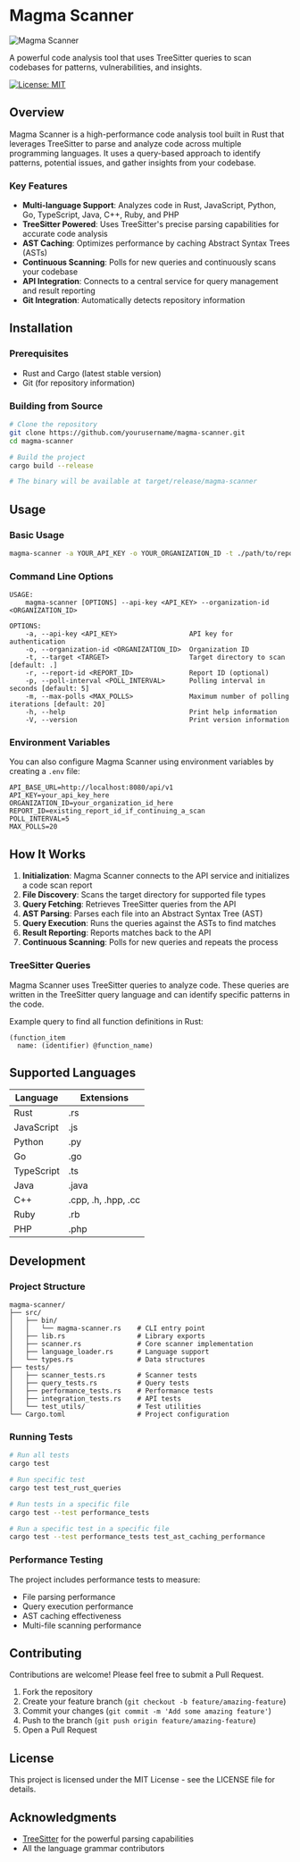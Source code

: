 # Magma Scanner

![Magma Scanner](https://via.placeholder.com/150x150.png?text=Magma+Scanner)

A powerful code analysis tool that uses TreeSitter queries to scan codebases for patterns, vulnerabilities, and insights.

[![License: MIT](https://img.shields.io/badge/License-MIT-yellow.svg)](https://opensource.org/licenses/MIT)

## Overview

Magma Scanner is a high-performance code analysis tool built in Rust that leverages TreeSitter to parse and analyze code across multiple programming languages. It uses a query-based approach to identify patterns, potential issues, and gather insights from your codebase.

### Key Features

- **Multi-language Support**: Analyzes code in Rust, JavaScript, Python, Go, TypeScript, Java, C++, Ruby, and PHP
- **TreeSitter Powered**: Uses TreeSitter's precise parsing capabilities for accurate code analysis
- **AST Caching**: Optimizes performance by caching Abstract Syntax Trees (ASTs)
- **Continuous Scanning**: Polls for new queries and continuously scans your codebase
- **API Integration**: Connects to a central service for query management and result reporting
- **Git Integration**: Automatically detects repository information

## Installation

### Prerequisites

- Rust and Cargo (latest stable version)
- Git (for repository information)

### Building from Source

```bash
# Clone the repository
git clone https://github.com/yourusername/magma-scanner.git
cd magma-scanner

# Build the project
cargo build --release

# The binary will be available at target/release/magma-scanner
```

## Usage

### Basic Usage

```bash
magma-scanner -a YOUR_API_KEY -o YOUR_ORGANIZATION_ID -t ./path/to/repo
```

### Command Line Options

```
USAGE:
    magma-scanner [OPTIONS] --api-key <API_KEY> --organization-id <ORGANIZATION_ID>

OPTIONS:
    -a, --api-key <API_KEY>                  API key for authentication
    -o, --organization-id <ORGANIZATION_ID>  Organization ID
    -t, --target <TARGET>                    Target directory to scan [default: .]
    -r, --report-id <REPORT_ID>              Report ID (optional)
    -p, --poll-interval <POLL_INTERVAL>      Polling interval in seconds [default: 5]
    -m, --max-polls <MAX_POLLS>              Maximum number of polling iterations [default: 20]
    -h, --help                               Print help information
    -V, --version                            Print version information
```

### Environment Variables

You can also configure Magma Scanner using environment variables by creating a `.env` file:

```
API_BASE_URL=http://localhost:8080/api/v1
API_KEY=your_api_key_here
ORGANIZATION_ID=your_organization_id_here
REPORT_ID=existing_report_id_if_continuing_a_scan
POLL_INTERVAL=5
MAX_POLLS=20
```

## How It Works

1. **Initialization**: Magma Scanner connects to the API service and initializes a code scan report
2. **File Discovery**: Scans the target directory for supported file types
3. **Query Fetching**: Retrieves TreeSitter queries from the API
4. **AST Parsing**: Parses each file into an Abstract Syntax Tree (AST)
5. **Query Execution**: Runs the queries against the ASTs to find matches
6. **Result Reporting**: Reports matches back to the API
7. **Continuous Scanning**: Polls for new queries and repeats the process

### TreeSitter Queries

Magma Scanner uses TreeSitter queries to analyze code. These queries are written in the TreeSitter query language and can identify specific patterns in the code.

Example query to find all function definitions in Rust:

```
(function_item
  name: (identifier) @function_name)
```

## Supported Languages

| Language   | Extensions                |
|------------|---------------------------|
| Rust       | .rs                       |
| JavaScript | .js                       |
| Python     | .py                       |
| Go         | .go                       |
| TypeScript | .ts                       |
| Java       | .java                     |
| C++        | .cpp, .h, .hpp, .cc       |
| Ruby       | .rb                       |
| PHP        | .php                      |

## Development

### Project Structure

```
magma-scanner/
├── src/
│   ├── bin/
│   │   └── magma-scanner.rs    # CLI entry point
│   ├── lib.rs                  # Library exports
│   ├── scanner.rs              # Core scanner implementation
│   ├── language_loader.rs      # Language support
│   └── types.rs                # Data structures
├── tests/
│   ├── scanner_tests.rs        # Scanner tests
│   ├── query_tests.rs          # Query tests
│   ├── performance_tests.rs    # Performance tests
│   ├── integration_tests.rs    # API tests
│   └── test_utils/             # Test utilities
└── Cargo.toml                  # Project configuration
```

### Running Tests

```bash
# Run all tests
cargo test

# Run specific test
cargo test test_rust_queries

# Run tests in a specific file
cargo test --test performance_tests

# Run a specific test in a specific file
cargo test --test performance_tests test_ast_caching_performance
```

### Performance Testing

The project includes performance tests to measure:

- File parsing performance
- Query execution performance
- AST caching effectiveness
- Multi-file scanning performance

## Contributing

Contributions are welcome! Please feel free to submit a Pull Request.

1. Fork the repository
2. Create your feature branch (`git checkout -b feature/amazing-feature`)
3. Commit your changes (`git commit -m 'Add some amazing feature'`)
4. Push to the branch (`git push origin feature/amazing-feature`)
5. Open a Pull Request

## License

This project is licensed under the MIT License - see the LICENSE file for details.

## Acknowledgments

- [TreeSitter](https://tree-sitter.github.io/tree-sitter/) for the powerful parsing capabilities
- All the language grammar contributors